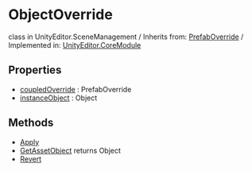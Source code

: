 # ObjectOverride
class in UnityEditor.SceneManagement
 / Inherits from: <a href="https://docs.unity3d.com/6000.1/Documentation/ScriptReference/PrefabOverride.html">PrefabOverride</a> / Implemented in: <a href="https://docs.unity3d.com/6000.1/Documentation/ScriptReference/UnityEditor.CoreModule.html">UnityEditor.CoreModule</a>

## Properties
- <a href="https://docs.unity3d.com/6000.1/Documentation/ScriptReference/ObjectOverride-coupledOverride.html">coupledOverride</a> : PrefabOverride
- <a href="https://docs.unity3d.com/6000.1/Documentation/ScriptReference/ObjectOverride-instanceObject.html">instanceObject</a> : Object

## Methods
- <a href="https://docs.unity3d.com/6000.1/Documentation/ScriptReference/ObjectOverride.Apply.html">Apply</a>
- <a href="https://docs.unity3d.com/6000.1/Documentation/ScriptReference/ObjectOverride.GetAssetObject.html">GetAssetObject</a> returns Object
- <a href="https://docs.unity3d.com/6000.1/Documentation/ScriptReference/ObjectOverride.Revert.html">Revert</a>
